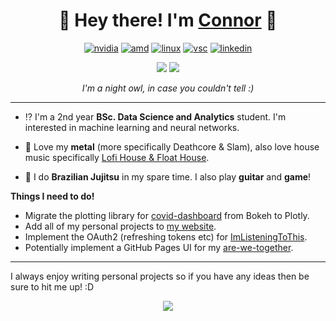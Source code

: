 
<h1 align="center">   
  🍣 Hey there! I'm <a href=https://www.connorData.Science> Connor</a> 🍚 </h1>



<p align="center"><a href="https://www.gigabyte.com/uk/Graphics-Card/GV-N208SGAMINGOC-WHITE-8GD"><img src="https://img.shields.io/badge/NVIDIA-RTX2080S-76B900?style=for-the-badge&amp;logo=nvidia&amp;logoColor=white" alt="nvidia"></a> 
<a href="https://www.amd.com/en/products/cpu/amd-ryzen-7-5800x"><img src="https://img.shields.io/badge/AMD-Ryzen_7_5800X-ED1C24?style=for-the-badge&amp;logo=amd&amp;logoColor=white" alt="amd"></a> <a href="https://ubuntu.com"><img src="https://img.shields.io/badge/Ubuntu-E95420?style=for-the-badge&amp;logo=ubuntu&amp;logoColor=white" alt="linux"></a> 
<a href="https://code.visualstudio.com"><img src="https://img.shields.io/badge/Visual_Studio_Code-0078D4?style=for-the-badge&amp;logo=visual%20studio%20code&amp;logoColor=white" alt="vsc"></a>
<a href="https://www.linkedin.com/in/connorbrook/"><img src="https://img.shields.io/badge/LinkedIn-0077B5?style=for-the-badge&amp;logo=linkedin&amp;logoColor=white" alt="linkedin"></a></p>

<p align="center">
  <img src="https://github-profile-summary-cards.vercel.app/api/cards/productive-time?username=Viibrant&theme=dracula">
  <img src="https://github-profile-summary-cards.vercel.app/api/cards/repos-per-language?username=Viibrant&theme=dracula">
  <p align="center"> <i>I'm a night owl, in case you couldn't tell :) </i></p>
</p>

---

- ⁉️  I'm a 2nd year **BSc. Data Science and Analytics** student. I'm interested in machine learning and neural networks.

- 🎼 Love my **metal** (more specifically Deathcore & Slam), also love house music specifically [Lofi House & Float House](https://open.spotify.com/playlist/0lvLQrp4VqEj5cO8dh0p3k?si=0f6912fc93f646db).

- 🥋 I do **Brazilian Jujitsu** in my spare time. I also play **guitar** and **game**!

**Things I need to do!**
- Migrate the plotting library for [covid-dashboard](https://github.com/Viibrant/covid-dashboard) from Bokeh to Plotly.
- Add all of my personal projects to [my website](https://github.com/Viibrant/connorData.Science).
- Implement the OAuth2 (refreshing tokens etc) for [ImListeningToThis](https://github.com/Viibrant/ImListeningToThis).
- Potentially implement a GitHub Pages UI for my [are-we-together](https://github.com/Viibrant/are-we-together).
---
I always enjoy writing personal projects so if you have any ideas then be sure to hit me up! :D

<p align="center"> <img src="https://hits.seeyoufarm.com/api/count/incr/badge.svg?url=https%3A%2F%2Fgithub.com%2FViibrant&count_bg=%237E00FF&title_bg=%23555555&icon=&icon_color=%23E7E7E7&title=hits&edge_flat=false"/>
</p>
